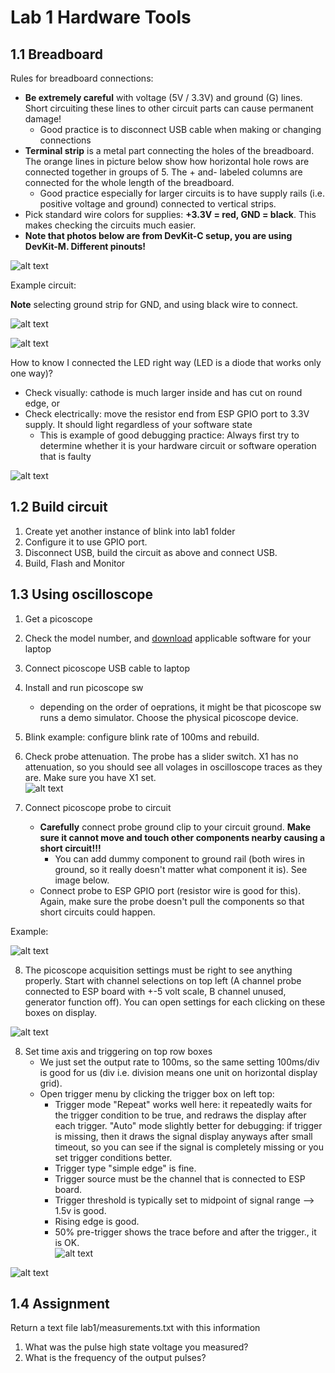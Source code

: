 # Lab 1 Hardware Tools

## 1.1 Breadboard

Rules for breadboard connections:

- **Be extremely careful** with voltage (5V / 3.3V) and ground (G) lines. Short circuiting these lines to other circuit parts can cause permanent damage!
  - Good practice is to disconnect USB cable when making or changing connections
- **Terminal strip** is a metal part connecting the holes of the breadboard. The orange lines in picture below show how horizontal hole rows are connected together in groups of 5. The + and- labeled columns are connected for the whole length of the breadboard.
  - Good practice especially for larger circuits is to have supply rails (i.e. positive voltage and ground) connected to vertical strips.
- Pick standard wire colors for supplies: **+3.3V = red, GND = black**. This makes checking the circuits much easier.
- **Note that photos below are from DevKit-C setup, you are using DevKit-M. Different pinouts!**

![alt text](assets/20250119151345.png)

Example circuit:

**Note** selecting ground strip for GND, and using black wire to connect.

![alt text](assets/20250119153901.png)

![alt text](assets/20250119153612.jpg)

How to know I connected the LED right way (LED is a diode that works only one way)?

- Check visually: cathode is much larger inside and has cut on round edge, or
- Check electrically: move the resistor end from ESP GPIO port to 3.3V supply. It should light regardless of your software state
  - This is example of good debugging practice: Always first try to determine whether it is your hardware circuit or software operation that is faulty

![alt text](assets/20250119154519.png)

## 1.2 Build circuit

1. Create yet another instance of blink into lab1 folder
2. Configure it to use GPIO port.
3. Disconnect USB, build the circuit as above and connect USB.
4. Build, Flash and Monitor

## 1.3 Using oscilloscope

1. Get a picoscope
2. Check the model number, and [download](https://www.picotech.com/downloads) applicable software for your laptop
3. Connect picoscope USB cable to laptop
4. Install and run picoscope sw
   - depending on the order of oeprations, it might be that picoscope sw runs a demo simulator. Choose the physical picoscope device.
5. Blink example: configure blink rate of 100ms and rebuild.
6. Check probe attenuation. The probe has a slider switch. X1 has no attenuation, so you should see all volages in oscilloscope traces as they are. Make sure you have X1 set.  
   ![alt text](assets/20250119162606.jpg)

7. Connect picoscope probe to circuit
   - **Carefully** connect probe ground clip to your circuit ground. **Make sure it cannot move and touch other components nearby causing a short circuit!!!**
     - You can add dummy component to ground rail (both wires in ground, so it really doesn't matter what component it is). See image below.
   - Connect probe to ESP GPIO port (resistor wire is good for this). Again, make sure the probe doesn't pull the components so that short circuits could happen.

Example:

![alt text](assets/20250119160905.jpg)

8. The picoscope acquisition settings must be right to see anything properly. Start with channel selections on top left (A channel probe connected to ESP board with +-5 volt scale, B channel unused, generator function off). You can open settings for each clicking on these boxes on display.

![alt text](assets/20250119161426.png)

8. Set time axis and triggering on top row boxes
   - We just set the output rate to 100ms, so the same setting 100ms/div is good for us (div i.e. division means one unit on horizontal display grid).
   - Open trigger menu by clicking the trigger box on left top:
     - Trigger mode "Repeat" works well here: it repeatedly waits for the trigger condition to be true, and redraws the display after each trigger. "Auto" mode slightly better for debugging: if trigger is missing, then it draws the signal display anyways after small timeout, so you can see if the signal is completely missing or you set trigger conditions better.
     - Trigger type "simple edge" is fine.
     - Trigger source must be the channel that is connected to ESP board.
     - Trigger threshold is typically set to midpoint of signal range --> 1.5v is good.
     - Rising edge is good.
     - 50% pre-trigger shows the trace before and after the trigger., it is OK.  
       ![alt text](assets/20250119161639.png)

![alt text](assets/20250119163302.png)

## 1.4 Assignment

Return a text file lab1/measurements.txt with this information

1. What was the pulse high state voltage you measured?
2. What is the frequency of the output pulses?

